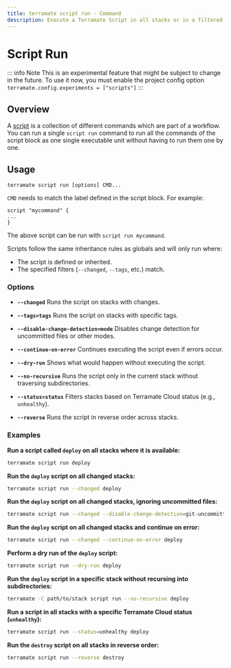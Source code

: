 ```yaml
---
title: terramate script run - Command
description: Execute a Terramate Script in all stacks or in a filtered subset of stacks by using the `terramate script run` command.
---
```


# Script Run

::: info Note
This is an experimental feature that might be subject to change in the future. To use it now, you must enable the project config option `terramate.config.experiments = ["scripts"]`
:::


## Overview

A [script](../../../orchestration/scripts.md#introduction) is a collection of different commands which are part of a workflow.
You can run a single `script run` command to run all the commands of the script block as one single executable unit without having to run them one by one.


## Usage

`terramate script run [options] CMD...`

`CMD` needs to match the label defined in the script block. For example:

```
script "mycommand" {
...
}
```
The above script can be run with `script run mycommand`.

Scripts follow the same inheritance rules as globals and will only run where:

- The script is defined or inherited.
- The specified filters (`--changed`, `--tags`, etc.) match.

### Options

- **`--changed`**
Runs the script on stacks with changes.

- **`--tags=tags`**
Runs the script on stacks with specific tags.

- **`--disable-change-detection=mode`**
Disables change detection for uncommitted files or other modes.

- **`--continue-on-error`**
Continues executing the script even if errors occur.

- **`--dry-run`**
Shows what would happen without executing the script.

- **`--no-recursive`**
Runs the script only in the current stack without traversing subdirectories.

- **`--status=status`**
Filters stacks based on Terramate Cloud status (e.g., `unhealthy`).

- **`--reverse`**
Runs the script in reverse order across stacks.


### Examples

**Run a script called `deploy` on all stacks where it is available:**
```bash
terramate script run deploy
```

**Run the `deploy` script on all changed stacks:**
```bash
terramate script run --changed deploy
```

**Run the `deploy` script on all changed stacks, ignoring uncommitted files:**
```bash
terramate script run --changed --disable-change-detection=git-uncommitted deploy
```

**Run the `deploy` script on all changed stacks and continue on error:**
```bash
terramate script run --changed --continue-on-error deploy
```

**Perform a dry run of the `deploy` script:**
```bash
terramate script run --dry-run deploy
```

**Run the `deploy` script in a specific stack without recursing into subdirectories:**
```bash
terramate -C path/to/stack script run --no-recursive deploy
```

**Run a script in all stacks with a specific Terramate Cloud status (`unhealthy`):**
```bash
terramate script run --status=unhealthy deploy
```

**Run the `destroy` script on all stacks in reverse order:**
```bash
terramate script run --reverse destroy
```
